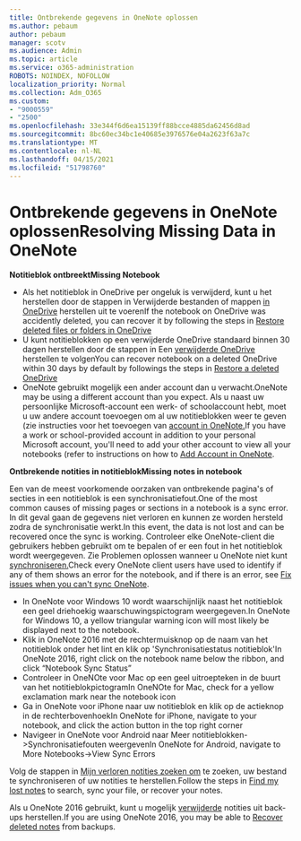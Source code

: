 ```yaml
---
title: Ontbrekende gegevens in OneNote oplossen
ms.author: pebaum
author: pebaum
manager: scotv
ms.audience: Admin
ms.topic: article
ms.service: o365-administration
ROBOTS: NOINDEX, NOFOLLOW
localization_priority: Normal
ms.collection: Adm_O365
ms.custom:
- "9000559"
- "2500"
ms.openlocfilehash: 33e344f6d6ea15139ff88bcce4885da62456d8ad
ms.sourcegitcommit: 8bc60ec34bc1e40685e3976576e04a2623f63a7c
ms.translationtype: MT
ms.contentlocale: nl-NL
ms.lasthandoff: 04/15/2021
ms.locfileid: "51798760"
---
```

# <a name="resolving-missing-data-in-onenote"></a><span data-ttu-id="181f9-102">Ontbrekende gegevens in OneNote oplossen</span><span class="sxs-lookup"><span data-stu-id="181f9-102">Resolving Missing Data in OneNote</span></span>

<span data-ttu-id="181f9-103">**Notitieblok ontbreekt**</span><span class="sxs-lookup"><span data-stu-id="181f9-103">**Missing Notebook**</span></span>

- <span data-ttu-id="181f9-104">Als het notitieblok in OneDrive per ongeluk is verwijderd, kunt u het herstellen door de stappen in Verwijderde bestanden of mappen [in OneDrive](https://support.office.com/article/949ada80-0026-4db3-a953-c99083e6a84f) herstellen uit te voeren</span><span class="sxs-lookup"><span data-stu-id="181f9-104">If the notebook on OneDrive was accidently deleted, you can recover it by following the steps in [Restore deleted files or folders in OneDrive](https://support.office.com/article/949ada80-0026-4db3-a953-c99083e6a84f)</span></span>
- <span data-ttu-id="181f9-105">U kunt notitieblokken op een verwijderde OneDrive standaard binnen 30 dagen herstellen door de stappen in Een [verwijderde OneDrive](https://docs.microsoft.com/onedrive/restore-deleted-onedrive) herstellen te volgen</span><span class="sxs-lookup"><span data-stu-id="181f9-105">You can recover notebook on a deleted OneDrive within 30 days by default by followings the steps in [Restore a deleted OneDrive](https://docs.microsoft.com/onedrive/restore-deleted-onedrive)</span></span>
- <span data-ttu-id="181f9-106">OneNote gebruikt mogelijk een ander account dan u verwacht.</span><span class="sxs-lookup"><span data-stu-id="181f9-106">OneNote may be using a different account than you expect.</span></span> <span data-ttu-id="181f9-107">Als u naast uw persoonlijke Microsoft-account een werk- of schoolaccount hebt, moet u uw andere account toevoegen om al uw notitieblokken weer te geven (zie instructies voor het toevoegen van [account in OneNote.](https://support.office.com/article/5afff855-54ee-47e4-a773-db048d4ac299)</span><span class="sxs-lookup"><span data-stu-id="181f9-107">If you have a work or school-provided account in addition to your personal Microsoft account, you'll need to add your other account to view all your notebooks (refer to instructions on how to [Add Account in OneNote](https://support.office.com/article/5afff855-54ee-47e4-a773-db048d4ac299).</span></span>

<span data-ttu-id="181f9-108">**Ontbrekende notities in notitieblok**</span><span class="sxs-lookup"><span data-stu-id="181f9-108">**Missing notes in notebook**</span></span>

<span data-ttu-id="181f9-109">Een van de meest voorkomende oorzaken van ontbrekende pagina's of secties in een notitieblok is een synchronisatiefout.</span><span class="sxs-lookup"><span data-stu-id="181f9-109">One of the most common causes of missing pages or sections in a notebook is a sync error.</span></span> <span data-ttu-id="181f9-110">In dit geval gaan de gegevens niet verloren en kunnen ze worden hersteld zodra de synchronisatie werkt.</span><span class="sxs-lookup"><span data-stu-id="181f9-110">In this event, the data is not lost and can be recovered once the sync is working.</span></span> <span data-ttu-id="181f9-111">Controleer elke OneNote-client die gebruikers hebben gebruikt om te bepalen of er een fout in het notitieblok wordt weergegeven. Zie Problemen oplossen wanneer u OneNote niet kunt [synchroniseren.](https://support.office.com/article/299495ef-66d1-448f-90c1-b785a6968d45)</span><span class="sxs-lookup"><span data-stu-id="181f9-111">Check every OneNote client users have used to identify if any of them shows an error for the notebook, and if there is an error, see [Fix issues when you can't sync OneNote](https://support.office.com/article/299495ef-66d1-448f-90c1-b785a6968d45).</span></span>

- <span data-ttu-id="181f9-112">In OneNote voor Windows 10 wordt waarschijnlijk naast het notitieblok een geel driehoekig waarschuwingspictogram weergegeven.</span><span class="sxs-lookup"><span data-stu-id="181f9-112">In OneNote for Windows 10, a yellow triangular warning icon will most likely be displayed next to the notebook.</span></span>
- <span data-ttu-id="181f9-113">Klik in OneNote 2016 met de rechtermuisknop op de naam van het notitieblok onder het lint en klik op 'Synchronisatiestatus notitieblok'</span><span class="sxs-lookup"><span data-stu-id="181f9-113">In OneNote 2016, right click on the notebook name below the ribbon, and click “Notebook Sync Status”</span></span>
- <span data-ttu-id="181f9-114">Controleer in OneNOte voor Mac op een geel uitroepteken in de buurt van het notitieblokpictogram</span><span class="sxs-lookup"><span data-stu-id="181f9-114">In OneNOte for Mac, check for a yellow exclamation mark near the notebook icon</span></span>
- <span data-ttu-id="181f9-115">Ga in OneNote voor iPhone naar uw notitieblok en klik op de actieknop in de rechterbovenhoek</span><span class="sxs-lookup"><span data-stu-id="181f9-115">In OneNote for iPhone, navigate to your notebook, and click the action button in the top right corner</span></span>
- <span data-ttu-id="181f9-116">Navigeer in OneNote voor Android naar Meer notitieblokken->Synchronisatiefouten weergeven</span><span class="sxs-lookup"><span data-stu-id="181f9-116">In OneNote for Android, navigate to More Notebooks->View Sync Errors</span></span>

<span data-ttu-id="181f9-117">Volg de stappen in [Mijn verloren notities zoeken om](https://support.office.com/article/32cb2bd7-afe7-44d2-a711-398a88421287) te zoeken, uw bestand te synchroniseren of uw notities te herstellen.</span><span class="sxs-lookup"><span data-stu-id="181f9-117">Follow the steps in [Find my lost notes](https://support.office.com/article/32cb2bd7-afe7-44d2-a711-398a88421287) to search, sync your file, or recover your notes.</span></span>

<span data-ttu-id="181f9-118">Als u OneNote 2016 gebruikt, kunt u mogelijk [verwijderde](https://support.office.com/article/32ed1036-74fd-4c21-bc28-033a486e6b14) notities uit back-ups herstellen.</span><span class="sxs-lookup"><span data-stu-id="181f9-118">If you are using OneNote 2016, you may be able to [Recover deleted notes](https://support.office.com/article/32ed1036-74fd-4c21-bc28-033a486e6b14) from backups.</span></span>